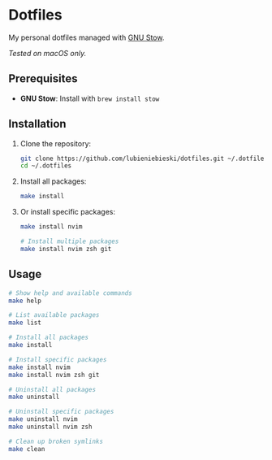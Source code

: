 # Dotfiles

My personal dotfiles managed with [GNU Stow](https://www.gnu.org/software/stow/).

*Tested on macOS only.*

## Prerequisites

- **GNU Stow**: Install with `brew install stow`

## Installation

1. Clone the repository:

   ```bash
   git clone https://github.com/lubieniebieski/dotfiles.git ~/.dotfiles
   cd ~/.dotfiles
   ```

2. Install all packages:

   ```bash
   make install
   ```

3. Or install specific packages:

   ```bash
   make install nvim
   
   # Install multiple packages
   make install nvim zsh git
   ```

## Usage

```bash
# Show help and available commands
make help

# List available packages
make list

# Install all packages
make install

# Install specific packages
make install nvim
make install nvim zsh git

# Uninstall all packages
make uninstall

# Uninstall specific packages
make uninstall nvim
make uninstall nvim zsh

# Clean up broken symlinks
make clean
```
